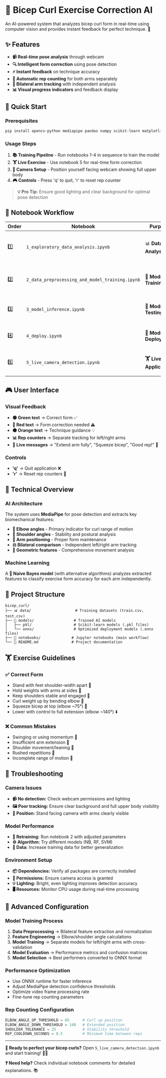 # 💪 Bicep Curl Exercise Correction AI

An AI-powered system that analyzes bicep curl form in real-time using computer vision and provides instant feedback for perfect technique. 🎯

## ✨ Features

- **📹 Real-time pose analysis** through webcam
- **🔍 Intelligent form correction** using pose detection
- **⚡ Instant feedback** on technique accuracy
- **🔢 Automatic rep counting** for both arms separately
- **🤝 Bilateral arm tracking** with independent analysis
- **📊 Visual progress indicators** and feedback display

## 🚀 Quick Start

### Prerequisites
```bash
pip install opencv-python mediapipe pandas numpy scikit-learn matplotlib seaborn onnx onnxruntime
```

### Usage Steps
1. **📚 Training Pipeline** - Run notebooks 1-4 in sequence to train the model
2. **🏋️ Live Exercise** - Use notebook 5 for real-time form correction
3. **📸 Camera Setup** - Position yourself facing webcam showing full upper body
4. **🎮 Controls** - Press 'q' to quit, 'r' to reset rep counter

> **💡 Pro Tip:** Ensure good lighting and clear background for optimal pose detection

## 📓 Notebook Workflow

| Order | Notebook | Purpose | Description |
|-------|----------|---------|-------------|
| 1️⃣ | `1_exploratory_data_analysis.ipynb` | 📊 **Data Analysis** | Analyze landmark data and pose distributions |
| 2️⃣ | `2_data_preprocessing_and_model_training.ipynb` | 🤖 **Model Training** | Feature extraction, bilateral training, ML models |
| 3️⃣ | `3_model_inference.ipynb` | 🧪 **Model Testing** | Performance evaluation with detailed metrics |
| 4️⃣ | `4_deploy.ipynb` | 🚀 **Model Deployment** | Convert to ONNX format for optimization |
| 5️⃣ | `5_live_camera_detection.ipynb` | **🏋️ Live Application** | **Main app - Start here for exercise!** |

## 🎮 User Interface

### Visual Feedback
- **🟢 Green text** → Correct form ✅
- **🔴 Red text** → Form correction needed ⚠️
- **🟠 Orange text** → Technique guidance 💡
- **📊 Rep counters** → Separate tracking for left/right arms
- **💬 Live messages** → "Extend arm fully", "Squeeze bicep", "Good rep!" 🎉

### Controls
- **'q'** → Quit application ❌
- **'r'** → Reset rep counters 🔄

## 🧠 Technical Overview

### AI Architecture
The system uses **MediaPipe** for pose detection and extracts key biomechanical features:

- **🦴 Elbow angles** - Primary indicator for curl range of motion
- **🏃 Shoulder angles** - Stability and postural analysis
- **📏 Arm positioning** - Proper form maintenance
- **⚖️ Bilateral comparison** - Independent left/right arm tracking
- **📐 Geometric features** - Comprehensive movement analysis

### Machine Learning
A **🧮 Naive Bayes model** (with alternative algorithms) analyzes extracted features to classify exercise form accuracy for each arm independently.

## 📁 Project Structure

```
bicep_curl/
├── 📊 data/                    # Training datasets (train.csv, test.csv)
├── 🤖 models/                  # Trained AI models
│   ├── pkl/                   # Scikit-learn models (.pkl files)
│   └── onnx/                  # Optimized deployment models (.onnx files)
├── 📓 notebooks/              # Jupyter notebooks (main workflow)
└── 📖 README.md               # Project documentation
```

## 🏋️ Exercise Guidelines

### ✅ Correct Form
- Stand with feet shoulder-width apart 👣
- Hold weights with arms at sides 💪
- Keep shoulders stable and engaged 🏃
- Curl weight up by bending elbow 🔄
- Squeeze bicep at top (elbow ~75°) 💪
- Lower with control to full extension (elbow ~140°) ⬇️

### ❌ Common Mistakes
- Swinging or using momentum 🚫
- Insufficient arm extension 🚫
- Shoulder movement/leaning 🚫
- Rushed repetitions 🚫
- Incomplete range of motion 🚫

## 🔧 Troubleshooting

### Camera Issues
- **📹 No detection:** Check webcam permissions and lighting
- **🖼️ Poor tracking:** Ensure clear background and full upper body visibility
- **👤 Position:** Stand facing camera with arms clearly visible

### Model Performance
- **🤖 Retraining:** Run notebook 2 with adjusted parameters
- **⚙️ Algorithm:** Try different models (NB, RF, SVM)
- **🔄 Data:** Increase training data for better generalization

### Environment Setup
- **📦 Dependencies:** Verify all packages are correctly installed
- **🔐 Permissions:** Ensure camera access is granted
- **💡 Lighting:** Bright, even lighting improves detection accuracy
- **🖥️ Resources:** Monitor CPU usage during real-time processing

## 🚀 Advanced Configuration

### Model Training Process
1. **Data Preprocessing** → Bilateral feature extraction and normalization
2. **Feature Engineering** → Elbow/shoulder angle calculations
3. **Model Training** → Separate models for left/right arms with cross-validation
4. **Model Evaluation** → Performance metrics and confusion matrices
5. **Model Selection** → Best performers converted to ONNX format

### Performance Optimization
- Use ONNX runtime for faster inference
- Adjust MediaPipe detection confidence thresholds
- Optimize video frame processing rate
- Fine-tune rep counting parameters

### Rep Counting Configuration
```python
ELBOW_ANGLE_UP_THRESHOLD = 85      # Curl up position
ELBOW_ANGLE_DOWN_THRESHOLD = 140   # Extended position
SHOULDER_TOLERANCE = 25            # Stability threshold
REP_COOLDOWN_SECONDS = 0.5         # Minimum time between reps
```

---

**🎉 Ready to perfect your bicep curls?** Open `5_live_camera_detection.ipynb` and start training! 💪✨

**❓ Need help?** Check individual notebook comments for detailed explanations. 📚
